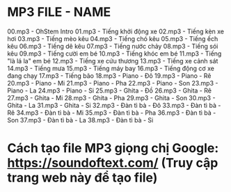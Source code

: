 # MP3 FILE - NAME
00.mp3 - OhStem Intro
01.mp3 - Tiếng khởi động xe
02.mp3 - Tiếng kèn xe hơi
03.mp3 - Tiếng mèo kêu
04.mp3 - Tiếng chó kêu
05.mp3 - Tiếng ếch kêu
06.mp3 - Tiếng dê kêu
07.mp3 - Tiếng nước chảy
08.mp3 - Tiếng sói kêu
09.mp3 - Tiếng cười em bé
10.mp3 - Tiếng khóc em bé
11.mp3 - Tiếng "là lá la" em bé
12.mp3 - Tiếng xe cứu thương
13.mp3 - Tiếng xe cảnh sát
14.mp3 - Tiếng mưa
15.mp3 - Tiếng máy bay
16.mp3 - Tiếng động cơ xe đang chạy
17.mp3 - Tiếng bão
18.mp3 - Piano - Đô
19.mp3 - Piano - Rê
20.mp3 - Piano - Mi
21.mp3 - Piano - Pha
22.mp3 - Piano - Son
23.mp3 - Piano - La
24.mp3 - Piano - Si
25.mp3 - Ghita - Đồ
26.mp3 - Ghita - Rê
27.mp3 - Ghita - Mi
28.mp3 - Ghita - Pha
29.mp3 - Ghita - Son
30.mp3 - Ghita - La
31.mp3 - Ghita - Si
32.mp3 - Đàn tì bà - Đô
33.mp3 - Đàn tì bà - Rê
34.mp3 - Đàn tì bà - Mi
35.mp3 - Đàn tì bà - Pha
36.mp3 - Đàn tì bà - Son
37.mp3 - Đàn tì bà - La
38.mp3 - Đàn tì bà - Si

# Cách tạo file MP3 giọng chị Google: https://soundoftext.com/ (Truy cập trang web này để tạo file)